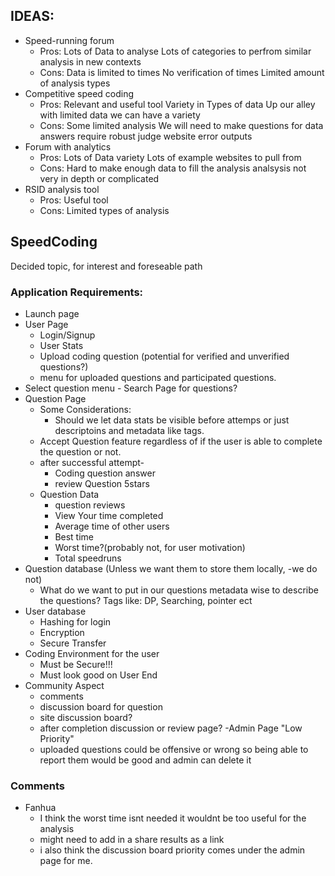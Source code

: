 ## IDEAS:

- Speed-running forum
    - Pros: Lots of Data to analyse
            Lots of categories to perfrom similar analysis in new contexts
    - Cons: Data is limited to times 
            No verification of times
            Limited amount of analysis types
- Competitive speed coding
    - Pros: Relevant and useful tool
            Variety in Types of data 
            Up our alley 
            with limited data we can have a variety
    - Cons: Some limited analysis
            We will need to make questions for data
            answers require robust judge website
            error outputs
- Forum with analytics
    - Pros: Lots of Data variety
            Lots of example websites to pull from
    - Cons: Hard to make enough data to fill the analysis 
            analsysis not very in depth or complicated
- RSID analysis tool
    - Pros: Useful tool
    - Cons: Limited types of analysis


## SpeedCoding
Decided topic, for interest and foreseable path 


### Application Requirements:

- Launch page
- User Page
    - Login/Signup
    - User Stats
    - Upload coding question (potential for verified and unverified questions?)
    - menu for uploaded questions and participated questions. 
- Select question menu - Search Page for questions?
- Question Page 
    - Some Considerations:
        - Should we let data stats be visible before attemps or just descriptoins and metadata like tags.
    - Accept Question feature regardless of if the user is able to complete the question or not.
    - after successful attempt-  
        - Coding question answer
        - review Question 5stars
    - Question Data
        - question reviews
         - View Your time completed
         - Average time of other users
         - Best time
         - Worst time?(probably not, for user motivation)
         - Total speedruns
- Question database (Unless we want them to store them locally, -we do not) 
    - What do we want to put in our questions metadata wise to describe the questions? Tags like: DP, Searching, pointer ect
- User database 
    - Hashing for login
    - Encryption
    - Secure Transfer
- Coding Environment for the user
    - Must be Secure!!!
    - Must look good on User End
- Community Aspect
    - comments
    - discussion board for question
    - site discussion board?
    - after completion discussion or review page?
-Admin Page "Low Priority"
    - uploaded questions could be offensive or wrong so being able to report them would be good and admin can delete it

### Comments
- Fanhua
    - I think the worst time isnt needed it wouldnt be too useful for the analysis
    - might need to add in a share results as a link
    - i also think the discussion board priority comes under the admin page for me.
